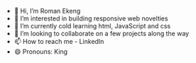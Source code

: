 - 👋 Hi, I’m Roman Ekeng
- 👀 I’m interested in building responsive web novelties 
- 🌱 I’m currently cold learning html, JavaScript and css
- 💞️ I’m looking to collaborate on a few projects along the way
- 📫 How to reach me - LinkedIn 
- 😄 Pronouns: King

<!---
007Roman/007Roman is a ✨ special ✨ repository because its `README.md` (this file) appears on your GitHub profile.
You can click the Preview link to take a look at your changes.
--->
